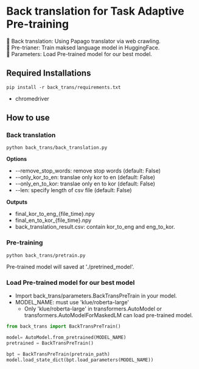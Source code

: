 # Back translation for Task Adaptive Pre-training

🤗 Back translation: Using Papago translator via web crawling.  
🤗 Pre-trianer: Train maksed language model in HuggingFace.    
🤗 Parameters: Load Pre-trained model for our best model.  
  
## Required Installations
```
pip install -r back_trans/requirements.txt
```
- chromedriver

## How to use
### Back translation
```
python back_trans/back_translation.py
```

**Options**
- --remove_stop_words: remove stop words (default: False)
- --only_kor_to_en: translae only kor to en (default: False)
- --only_en_to_kor: translae only en to kor (default: False)
- --len: specify length of csv file (default: False)

**Outputs**
- final_kor_to_eng_{file_time}.npy
- final_en_to_kor_{file_time}.npy
- back_translation_result.csv: contain kor_to_eng and eng_to_kor.

### Pre-training
```
python back_trans/pretrain.py
```
Pre-trained model will saved at './pretrined_model'.

### Load Pre-trained model for our best model
- Import back_trans/parameters.BackTransPreTrain in your model.
- MODEL_NAME: must use 'klue/roberta-large'
    - Only 'klue/roberta-large' in transformers.AutoModel or transformers.AutoModelForMaskedLM can load pre-trained model.
```python
from back_trans import BackTransPreTrain()

model= AutoModel.from_pretrained(MODEL_NAME)
pretrained = BackTransPreTrain()

bpt = BackTransPreTrain(pretrain_path)
model.load_state_dict(bpt.load_parameters(MODEL_NAME))
```